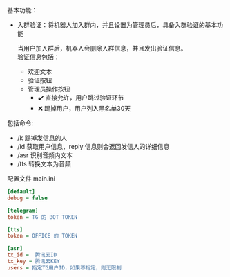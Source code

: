 基本功能：

* 入群验证：将机器人加入群内，并且设置为管理员后，具备入群验证的基本功能

    当用户加入群后，机器人会删除入群信息，并且发出验证信息。 <br />
    验证信息包括：
    
    - 欢迎文本
    - 验证按钮
    - 管理员操作按钮 
        - ✔️ 直接允许，用户跳过验证环节
        - ❌ 踢掉用户，用户列入黑名单30天

包括命令:

- /k 踢掉发信息的人
- /id 获取用户信息，reply 信息则会返回发信人的详细信息
- /asr 识别音频内文本
- /tts 转换文本为音频

配置文件 main.ini

```ini
[default]
debug = false

[telegram]
token = TG 的 BOT TOKEN

[tts]
token = OFFICE 的 TOKEN

[asr]
tx_id =  腾讯云ID
tx_key = 腾讯云KEY
users = 指定TG用户ID，如果不指定，则无限制
```